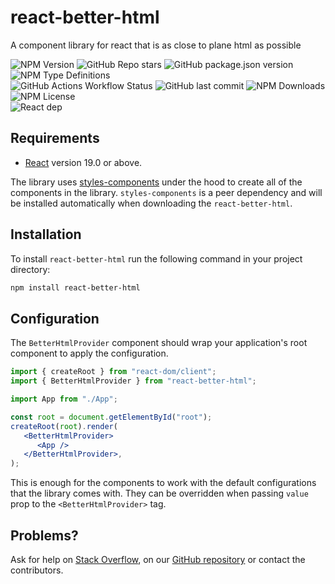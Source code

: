 # react-better-html

A component library for react that is as close to plane html as possible

![NPM Version](https://img.shields.io/npm/v/react-better-html)
![GitHub Repo stars](https://img.shields.io/github/stars/krissvv/react-better-html?style=flat)
![GitHub package.json version](https://img.shields.io/github/package-json/v/krissvv/react-better-html)
![NPM Type Definitions](https://img.shields.io/npm/types/react-better-html)<br/>
![GitHub Actions Workflow Status](https://img.shields.io/github/actions/workflow/status/krissvv/react-better-html/deploy.yml)
![GitHub last commit](https://img.shields.io/github/last-commit/krissvv/react-better-html)
![NPM Downloads](https://img.shields.io/npm/dm/react-better-html)<br/>
![NPM License](https://img.shields.io/npm/l/react-better-html)<br/>
![React dep](https://img.shields.io/badge/React-v19-9b6499)

## Requirements

-  [React](https://react.dev) version 19.0 or above.

The library uses [styles-components](https://styled-components.com) under the hood to create all of the components in the library. `styles-components` is a peer dependency and will be installed automatically when downloading the `react-better-html`.

## Installation

To install `react-better-html` run the following command in your project directory:

```bash
npm install react-better-html
```

## Configuration

The `BetterHtmlProvider` component should wrap your application's root component to apply the configuration.

```jsx
import { createRoot } from "react-dom/client";
import { BetterHtmlProvider } from "react-better-html";

import App from "./App";

const root = document.getElementById("root");
createRoot(root).render(
   <BetterHtmlProvider>
      <App />
   </BetterHtmlProvider>,
);
```

This is enough for the components to work with the default configurations that the library comes with. They can be overridden when passing `value` prop to the `<BetterHtmlProvider>` tag.

## Problems?

Ask for help on [Stack Overflow](https://stackoverflow.com/questions/ask), on our [GitHub repository](https://github.com/krissvv/react-better-html/issues/new) or contact the contributors.
